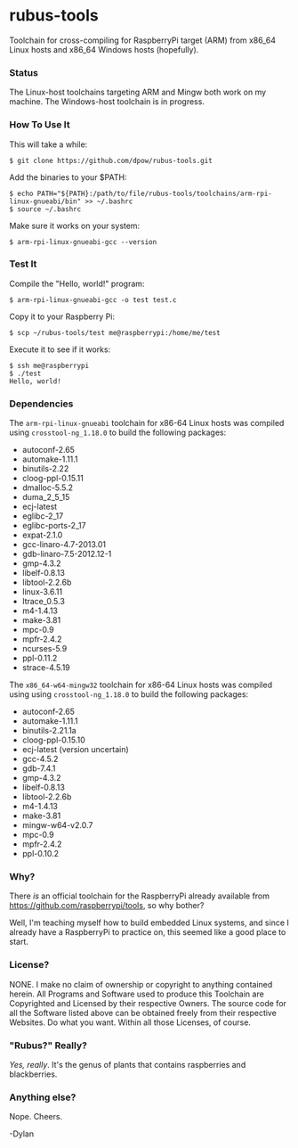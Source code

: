 rubus-tools
===========

Toolchain for cross-compiling for RaspberryPi target (ARM) from x86_64 Linux hosts and x86_64 Windows hosts (hopefully).

### Status

The Linux-host toolchains targeting ARM and Mingw both work on my machine. The Windows-host toolchain is in progress.

### How To Use It

This will take a while:

    $ git clone https://github.com/dpow/rubus-tools.git
    
Add the binaries to your $PATH:
    
    $ echo PATH="${PATH}:/path/to/file/rubus-tools/toolchains/arm-rpi-linux-gnueabi/bin" >> ~/.bashrc
    $ source ~/.bashrc

Make sure it works on your system:
    
    $ arm-rpi-linux-gnueabi-gcc --version

### Test It

Compile the "Hello, world!" program:

    $ arm-rpi-linux-gnueabi-gcc -o test test.c
    
Copy it to your Raspberry Pi:

    $ scp ~/rubus-tools/test me@raspberrypi:/home/me/test

Execute it to see if it works:

    $ ssh me@raspberrypi
    $ ./test
    Hello, world!
    
### Dependencies

The `arm-rpi-linux-gnueabi` toolchain for x86-64 Linux hosts was compiled using `crosstool-ng_1.18.0` to build the following packages:
* autoconf-2.65
* automake-1.11.1
* binutils-2.22
* cloog-ppl-0.15.11
* dmalloc-5.5.2
* duma_2_5_15
* ecj-latest
* eglibc-2_17
* eglibc-ports-2_17
* expat-2.1.0
* gcc-linaro-4.7-2013.01
* gdb-linaro-7.5-2012.12-1
* gmp-4.3.2
* libelf-0.8.13
* libtool-2.2.6b
* linux-3.6.11
* ltrace_0.5.3
* m4-1.4.13
* make-3.81
* mpc-0.9
* mpfr-2.4.2
* ncurses-5.9
* ppl-0.11.2
* strace-4.5.19

The `x86_64-w64-mingw32` toolchain for x86-64 Linux hosts was compiled using using `crosstool-ng_1.18.0` to build the following packages:
* autoconf-2.65
* automake-1.11.1
* binutils-2.21.1a
* cloog-ppl-0.15.10
* ecj-latest (version uncertain)
* gcc-4.5.2
* gdb-7.4.1
* gmp-4.3.2
* libelf-0.8.13
* libtool-2.2.6b
* m4-1.4.13
* make-3.81
* mingw-w64-v2.0.7
* mpc-0.9
* mpfr-2.4.2
* ppl-0.10.2

### Why?

There *is* an official toolchain for the RaspberryPi already available from https://github.com/raspberrypi/tools, so why bother?

Well, I'm teaching myself how to build embedded Linux systems, and since I already have a RaspberryPi to practice on, this seemed like a good place to start.

### License?

NONE. I make no claim of ownership or copyright to anything contained herein. All Programs and Software used to produce this Toolchain are Copyrighted and Licensed by their respective Owners. The source code for all the Software listed above can be obtained freely from their respective Websites. Do what you want. Within all those Licenses, of course.

### "Rubus?" Really?

*Yes, really*. It's the genus of plants that contains raspberries and blackberries.

### Anything else?

Nope. Cheers.

-Dylan
